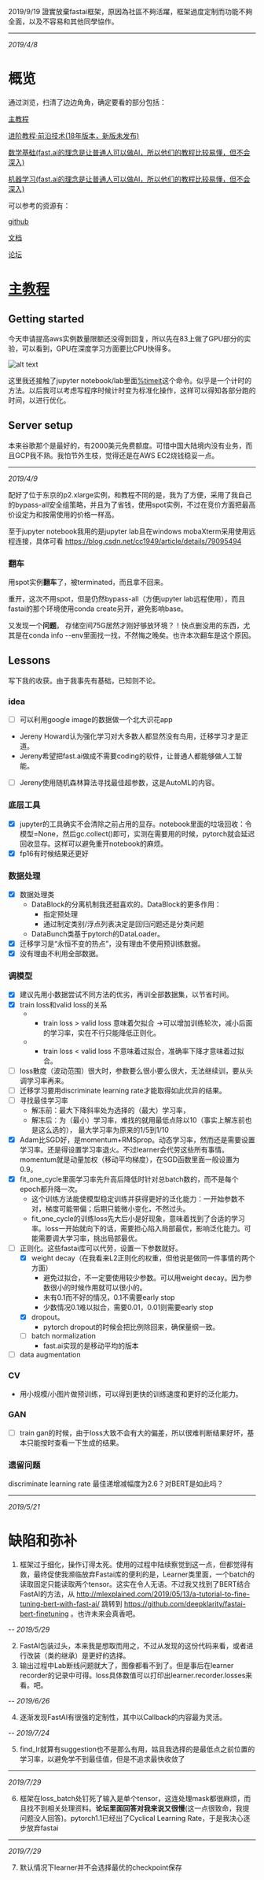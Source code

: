 2019/9/19 證實放棄fastai框架，原因為社區不夠活躍，框架過度定制而功能不夠全面，以及不容易和其他同學協作。

---

*2019/4/8*

# 概览

通过浏览，扫清了边边角角，确定要看的部分包括：

[主教程](https://course.fast.ai/index.html)

[进阶教程·前沿技术(18年版本，新版未发布)](http://course18.fast.ai/part2.html)

[数学基础(fast.ai的理念是让普通人可以做AI，所以他们的教程比较易懂，但不会深入)](https://github.com/fastai/numerical-linear-algebra/blob/master/README.md)

[机器学习(fast.ai的理念是让普通人可以做AI，所以他们的教程比较易懂，但不会深入)](http://course18.fast.ai/ml.html)

可以参考的资源有：

[github](https://github.com/fastai/fastai/blob/master/README.md)

[文档](https://docs.fast.ai/)

[论坛](https://forums.fast.ai/)

# [主教程](https://course.fast.ai/index.html)

## Getting started

今天申请提高aws实例数量限额还没得到回复，所以先在83上做了GPU部分的实验，可以看到，GPU在深度学习方面要比CPU快得多。

![alt text](https://github.com/RayXu14/Tools/blob/master/img/CPUvsGPU.png)

这里我还接触了jupyter notebook/lab里面[%timeit](https://ipython.readthedocs.io/en/stable/interactive/magics.html#magic-timeit)这个命令。似乎是一个计时的方法。以后我可以考虑写程序时候计时变为标准化操作，这样可以得知各部分跑的时间，以进行优化。

## Server setup
本来谷歌那个是最好的，有2000美元免费额度。可惜中国大陆境内没有业务，而且GCP我不熟。我怕节外生枝，觉得还是在AWS EC2烧钱稳妥一点。

---
*2019/4/9*

配好了位于东京的p2.xlarge实例，和教程不同的是，我为了方便，采用了我自己的bypass-all安全组策略，并且为了省钱，使用spot实例，不过在竞价方面把最高价设定为和按需使用的价格一样高。

至于jupyter notebook我用的是jupyter lab且在windows mobaXterm采用使用远程连接，具体可看
https://blog.csdn.net/cc1949/article/details/79095494

### 翻车

用spot实例**翻车**了，被terminated，而且拿不回来。

重开，这次不用spot，但是仍然bypass-all（方便jupyter lab远程使用），而且fastai的那个环境使用conda create另开，避免影响base。

又发现一个**问题**， 存储空间75G居然才刚好够放环境？！快点删没用的东西，尤其是在conda info --env里面找一找，不然悔之晚矣。也许本次翻车是这个原因。

## Lessons
写下我的收获。由于我事先有基础，已知则不论。

###  idea
- [ ] 可以利用google image的数据做一个北大识花app
* Jereny Howard认为强化学习对大多数人都显然没有鸟用，迁移学习才是正道。
* Jereny希望把fast.ai做成不需要coding的软件，让普通人都能够做人工智能。
- [ ] Jereny使用随机森林算法寻找最佳超参数，这是AutoML的内容。

### 底层工具
- [x] jupyter的工具确实不会清除之前占用的显存。notebook里面的垃圾回收：令模型=None，然后gc.collect()即可，实测在需要用的时候，pytorch就会延迟回收显存。这样可以避免重开notebook的麻烦。
- [x] fp16有时候结果还更好

### 数据处理
- [x] 数据处理类
    * DataBlock的分离机制我还挺喜欢的。DataBlock的更多作用：
      * 指定预处理
      * 通过制定类别/浮点列表决定是回归问题还是分类问题
    * DataBunch类基于pytorch的DataLoader。
- [x] 迁移学习是“永恒不变的热点”，没有理由不使用预训练数据。
- [x] 没有理由不利用全部数据。

### 调模型
- [x] 建议先用小数据尝试不同方法的优劣，再训全部数据集，以节省时间。
- [x] train loss和valid loss的关系
    - * train loss > valid loss 意味着欠拟合 ->可以增加训练轮次，减小后面的学习率，实在不行只能降低正则化。
    - * train loss < valid loss 不意味着过拟合，准确率下降才意味着过拟合。
- [ ] loss散度（波动范围）很大时，参数要么很小要么很大，无法继续训，要从头调学习率再来。
- [ ] 迁移学习要用discriminate learning rate才能取得如此优异的结果。
- [ ] 寻找最佳学习率
    * 解冻前：最大下降斜率处为选择的（最大）学习率，
    * 解冻后：为（最小）学习率，难找的就用最低点除以10（事实上解冻前也是这么选的），
    最大学习率为原来的1/5到1/10
- [x] Adam比SGD好，是momentum+RMSprop。动态学习率，然而还是需要设置学习率。还是得设置学习率退火。不过learner会代劳这些所有事情。
momentum就是动量加权（移动平均梯度），在SGD函数里面一般设置为0.9。
- [x] fit_one_cycle里面学习率先升高后降低时针对总batch数的，而不是每个epoch都升降一次。
    * 这个训练方法能使模型稳定训练并获得更好的泛化能力：一开始参数不对，梯度可能带偏；后期只能微小变化，不然过头。
    * fit_one_cycle的训练loss先大后小是好现象，意味着找到了合适的学习率。loss一开始就向下的话，需要担心陷入局部最优，影响泛化能力。可能需要调大学习率，挑出局部最优。
- [ ] 正则化。这些fastai库可以代劳，设置一下参数就好。
    - [x] weight decay（在我看来L2正则化的权重，但他说是做同一件事情的两个方面）
        * 避免过拟合，不一定要使用较少参数。可以用weight decay。因为参数很小的时候作用就可以很小的。
        * 未有0.1而不好的情况，0.1不需要early stop
        * 少数情况0.1难以拟合，需要0.01，0.01则需要early stop
    - [x] dropout。
      * pytorch dropout的时候会把比例除回来，确保量纲一致。
    - [ ] batch normalization
        * fast.ai实现的是移动平均的版本
- [ ] data augmentation

### CV
* 用小规模/小图片做预训练，可以得到更快的训练速度和更好的泛化能力。

### GAN
- [ ] train gan的时候，由于loss大致不会有大的偏差，所以很难判断结果好坏，基本只能按时查看一下生成的结果。

### 遗留问题
discriminate learning rate 最佳递增减幅度为2.6？对BERT是如此吗？

---
*2019/5/21*
# 缺陷和弥补

1. 框架过于细化，操作订得太死。使用的过程中陆续察觉到这一点，但都觉得有救，最终促使我濒临放弃Fastai库的便利的是，Learner类里面，一个batch的读取固定只能读取两个tensor。这实在令人无语。不过我又找到了BERT结合FastAI的方法，从 http://mlexplained.com/2019/05/13/a-tutorial-to-fine-tuning-bert-with-fast-ai/ 跳转到 https://github.com/deepklarity/fastai-bert-finetuning 。也许未来会真香吧。

--
*2019/5/29*

2. FastAI包装过头，本来我是想取而用之，不过从发现的这份代码来看，或者进行改装（类的继承）是更好的选择。
3. 输出过程中Lab断线问题就大了，图像都看不到了。但是事后在learner recorder的记录中可得。loss具体数值可以打印出learner.recorder.losses来看。吧。

--
*2019/6/26*

4. 逐渐发现FastAI有很强的定制性，其中以Callback的内容最为灵活。

--
*2019/7/24*

5. find_lr就算有suggestion也不是那么有用，姑且我选择的是最低点之前位置的学习率，以避免学不到最佳值，但是不追求最快收敛了

---
*2019/7/29*

6. 框架在loss_batch处钉死了输入是单个tensor，这连处理mask都很麻烦，而且找不到相关处理资料。**论坛里面回答对我来说又很慢**(这一点很致命，我提问题没人回答)。pytorch1.1已经出了Cyclical Learning Rate，于是我决心逐步放弃fastai

---
*2019/7/29*

7. 默认情况下learner并不会选择最优的checkpoint保存
